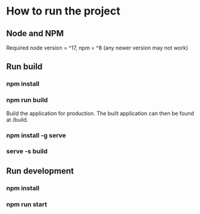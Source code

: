 # How to run the project

## Node and NPM

Required node version = ^17, npm = ^8 (any newer version may not work)

## Run build

### npm install

### npm run build

Build the application for production. The built application can then be found at <rootDir>/build.

### npm install -g serve

### serve -s build

## Run development

### npm install

### npm run start
